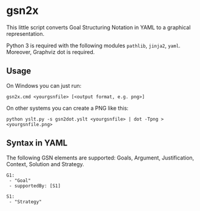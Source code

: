 # gsn2x

This little script converts Goal Structuring Notation in YAML to a graphical representation.

Python 3 is required with the following modules `pathlib`, `jinja2`, `yaml`.
Moreover, Graphviz dot is required.

## Usage

On Windows you can just run:

    gsn2x.cmd <yourgsnfile> [<output format, e.g. png>]

On other systems you can create a PNG like this:

    python yslt.py -s gsn2dot.yslt <yourgsnfile> | dot -Tpng > <yourgsnfile.png>

## Syntax in YAML

The following GSN elements are supported:
Goals, Argument, Justification, Context, Solution and Strategy.

    G1: 
     - "Goal"
     - supportedBy: [S1]

    S1:
     - "Strategy"
